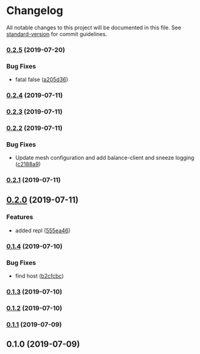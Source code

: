# Changelog

All notable changes to this project will be documented in this file. See [standard-version](https://github.com/conventional-changelog/standard-version) for commit guidelines.

### [0.2.5](https://github.com/37teams/usrv/compare/v0.2.4...v0.2.5) (2019-07-20)


### Bug Fixes

* fatal false ([a205d36](https://github.com/37teams/usrv/commit/a205d36))



### [0.2.4](https://github.com/37teams/usrv/compare/v0.2.3...v0.2.4) (2019-07-11)



### [0.2.3](https://github.com/37teams/usrv/compare/v0.2.2...v0.2.3) (2019-07-11)



### [0.2.2](https://github.com/37teams/usrv/compare/v0.2.1...v0.2.2) (2019-07-11)


### Bug Fixes

* Update mesh configuration and add balance-client and sneeze logging ([c2188a9](https://github.com/37teams/usrv/commit/c2188a9))



### [0.2.1](https://github.com/37teams/usrv/compare/v0.2.0...v0.2.1) (2019-07-11)



## [0.2.0](https://github.com/37teams/usrv/compare/v0.1.4...v0.2.0) (2019-07-11)


### Features

* added repl ([555ea46](https://github.com/37teams/usrv/commit/555ea46))



### [0.1.4](https://github.com/37teams/usrv/compare/v0.1.3...v0.1.4) (2019-07-10)


### Bug Fixes

* find host ([b2cfcbc](https://github.com/37teams/usrv/commit/b2cfcbc))



### [0.1.3](https://github.com/37teams/usrv/compare/v0.1.2...v0.1.3) (2019-07-10)



### [0.1.2](https://github.com/37teams/usrv/compare/v0.1.1...v0.1.2) (2019-07-10)



### [0.1.1](https://github.com/37teams/usrv/compare/v0.1.0...v0.1.1) (2019-07-09)



## 0.1.0 (2019-07-09)
